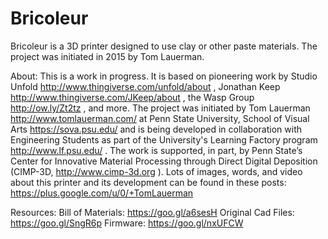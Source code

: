 # Bricoleur
Bricoleur is a 3D printer designed to use clay or other paste materials. The project was initiated in 2015 by Tom Lauerman.

About:
This is a work in progress. It is based on pioneering work by Studio Unfold http://www.thingiverse.com/unfold/about , Jonathan Keep http://www.thingiverse.com/JKeep/about , the Wasp Group http://ow.ly/Zt2tz , and more. The project was initiated by Tom Lauerman http://www.tomlauerman.com/ at Penn State University, School of Visual Arts https://sova.psu.edu/ and is being developed in collaboration with Engineering Students as part of the University's Learning Factory program http://www.lf.psu.edu/ . The work is supported, in part, by Penn State’s Center for Innovative Material Processing through Direct Digital Deposition (CIMP-3D, http://www.cimp-3d.org ). Lots of images, words, and video about this printer and its development can be found in these posts: https://plus.google.com/u/0/+TomLauerman

Resources:
Bill of Materials: https://goo.gl/a6sesH
Original Cad Files: https://goo.gl/SngR6p
Firmware: https://goo.gl/nxUFCW
